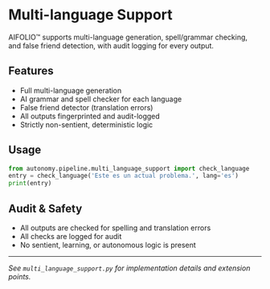# Multi-language Support

AIFOLIO™ supports multi-language generation, spell/grammar checking, and false friend detection, with audit logging for every output.

## Features
- Full multi-language generation
- AI grammar and spell checker for each language
- False friend detector (translation errors)
- All outputs fingerprinted and audit-logged
- Strictly non-sentient, deterministic logic

## Usage

```python
from autonomy.pipeline.multi_language_support import check_language
entry = check_language('Este es un actual problema.', lang='es')
print(entry)
```

## Audit & Safety
- All outputs are checked for spelling and translation errors
- All checks are logged for audit
- No sentient, learning, or autonomous logic is present

---

*See `multi_language_support.py` for implementation details and extension points.*
